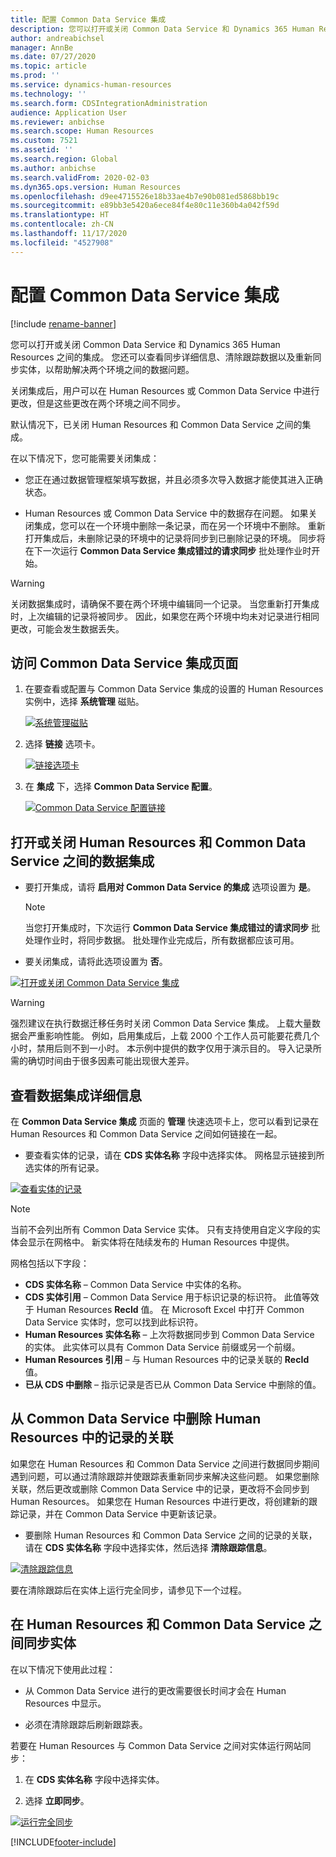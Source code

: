 ```yaml
---
title: 配置 Common Data Service 集成
description: 您可以打开或关闭 Common Data Service 和 Dynamics 365 Human Resources 之间的集成。 您还可以查看同步详细信息、清除跟踪数据以及重新同步实体，以帮助解决两个环境之间的数据问题。
author: andreabichsel
manager: AnnBe
ms.date: 07/27/2020
ms.topic: article
ms.prod: ''
ms.service: dynamics-human-resources
ms.technology: ''
ms.search.form: CDSIntegrationAdministration
audience: Application User
ms.reviewer: anbichse
ms.search.scope: Human Resources
ms.custom: 7521
ms.assetid: ''
ms.search.region: Global
ms.author: anbichse
ms.search.validFrom: 2020-02-03
ms.dyn365.ops.version: Human Resources
ms.openlocfilehash: d9ee4715526e18b33ae4b7e90b081ed5868bb19c
ms.sourcegitcommit: e89bb3e5420a6ece84f4e80c11e360b4a042f59d
ms.translationtype: HT
ms.contentlocale: zh-CN
ms.lasthandoff: 11/17/2020
ms.locfileid: "4527908"
---
```

# <a name="configure-common-data-service-integration"></a>配置 Common Data Service 集成

[!include [rename-banner](~/includes/cc-data-platform-banner.md)]

您可以打开或关闭 Common Data Service 和 Dynamics 365 Human Resources 之间的集成。 您还可以查看同步详细信息、清除跟踪数据以及重新同步实体，以帮助解决两个环境之间的数据问题。

关闭集成后，用户可以在 Human Resources 或 Common Data Service 中进行更改，但是这些更改在两个环境之间不同步。

默认情况下，已关闭 Human Resources 和 Common Data Service 之间的集成。

在以下情况下，您可能需要关闭集成：

- 您正在通过数据管理框架填写数据，并且必须多次导入数据才能使其进入正确状态。

- Human Resources 或 Common Data Service 中的数据存在问题。 如果关闭集成，您可以在一个环境中删除一条记录，而在另一个环境中不删除。 重新打开集成后，未删除记录的环境中的记录将同步到已删除记录的环境。 同步将在下一次运行 **Common Data Service 集成错过的请求同步** 批处理作业时开始。

> [!WARNING]
> 关闭数据集成时，请确保不要在两个环境中编辑同一个记录。 当您重新打开集成时，上次编辑的记录将被同步。 因此，如果您在两个环境中均未对记录进行相同更改，可能会发生数据丢失。

## <a name="access-the-common-data-service-integration-page"></a>访问 Common Data Service 集成页面

1. 在要查看或配置与 Common Data Service 集成的设置的 Human Resources 实例中，选择 **系统管理** 磁贴。

    [![系统管理磁贴](./media/hr-select-system-administration.png)](./media/hr-select-system-administration.png)

2. 选择 **链接** 选项卡。

    [![链接选项卡](./media/hr-system-administration-links.png)](./media/hr-system-administration-links.png)

3. 在 **集成** 下，选择 **Common Data Service 配置**。

    [![Common Data Service 配置链接](./media/hr-select-common-data-service-configuration.png)](./media/hr-select-common-data-service-configuration.png)

## <a name="turn-data-integration-between-human-resources-and-common-data-service-on-or-off"></a>打开或关闭 Human Resources 和 Common Data Service 之间的数据集成

- 要打开集成，请将 **启用对 Common Data Service 的集成** 选项设置为 **是**。

    > [!NOTE]
    > 当您打开集成时，下次运行 **Common Data Service 集成错过的请求同步** 批处理作业时，将同步数据。 批处理作业完成后，所有数据都应该可用。

- 要关闭集成，请将此选项设置为 **否**。

[![打开或关闭 Common Data Service 集成](./media/hr-enable-or-disable-common-data-service-integration.png)](./media/hr-enable-or-disable-common-data-service-integration.png)

> [!WARNING]
> 强烈建议在执行数据迁移任务时关闭 Common Data Service 集成。 上载大量数据会严重影响性能。 例如，启用集成后，上载 2000 个工作人员可能要花费几个小时，禁用后则不到一小时。 本示例中提供的数字仅用于演示目的。 导入记录所需的确切时间由于很多因素可能出现很大差异。

## <a name="view-data-integration-details"></a>查看数据集成详细信息

在 **Common Data Service 集成** 页面的 **管理** 快速选项卡上，您可以看到记录在 Human Resources 和 Common Data Service 之间如何链接在一起。

- 要查看实体的记录，请在 **CDS 实体名称** 字段中选择实体。 网格显示链接到所选实体的所有记录。

[![查看实体的记录](./media/hr-common-data-service-configuration-view-entity.png)](./media/hr-common-data-service-configuration-view-entity.png)

> [!NOTE]
> 当前不会列出所有 Common Data Service 实体。 只有支持使用自定义字段的实体会显示在网格中。 新实体将在陆续发布的 Human Resources 中提供。

网格包括以下字段：

- **CDS 实体名称** – Common Data Service 中实体的名称。
- **CDS 实体引用** – Common Data Service 用于标识记录的标识符。 此值等效于 Human Resources **RecId** 值。 在 Microsoft Excel 中打开 Common Data Service 实体时，您可以找到此标识符。
- **Human Resources 实体名称** – 上次将数据同步到 Common Data Service 的实体。 此实体可以具有 Common Data Service 前缀或另一个前缀。
- **Human Resources 引用** – 与 Human Resources 中的记录关联的 **RecId** 值。
- **已从 CDS 中删除** – 指示记录是否已从 Common Data Service 中删除的值。

## <a name="remove-the-association-of-a-record-in-human-resources-from-common-data-service"></a>从 Common Data Service 中删除 Human Resources 中的记录的关联

如果您在 Human Resources 和 Common Data Service 之间进行数据同步期间遇到问题，可以通过清除跟踪并使跟踪表重新同步来解决这些问题。 如果您删除关联，然后更改或删除 Common Data Service 中的记录，更改将不会同步到 Human Resources。 如果您在 Human Resources 中进行更改，将创建新的跟踪记录，并在 Common Data Service 中更新该记录。

- 要删除 Human Resources 和 Common Data Service 之间的记录的关联，请在 **CDS 实体名称** 字段中选择实体，然后选择 **清除跟踪信息**。

[![清除跟踪信息](./media/hr-common-data-service-configuration-clear-tracking.png)](./media/hr-common-data-service-configuration-clear-tracking.png)

要在清除跟踪后在实体上运行完全同步，请参见下一个过程。

## <a name="sync-an-entity-between-human-resources-and-common-data-service"></a>在 Human Resources 和 Common Data Service 之间同步实体

在以下情况下使用此过程：

- 从 Common Data Service 进行的更改需要很长时间才会在 Human Resources 中显示。

- 必须在清除跟踪后刷新跟踪表。

若要在 Human Resources 与 Common Data Service 之间对实体运行网站同步：

1. 在 **CDS 实体名称** 字段中选择实体。

2. 选择 **立即同步**。

[![运行完全同步](./media/hr-common-data-service-configuration-sync-now.png)](./media/hr-common-data-service-configuration-sync-now.png)




[!INCLUDE[footer-include](../includes/footer-banner.md)]